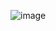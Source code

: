 ![image](https://user-images.githubusercontent.com/110179869/192216308-43b7e330-74b7-48a3-a70a-8968f892de76.png)

